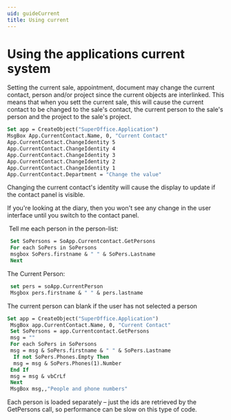 ```yaml
---
uid: guideCurrent
title: Using current
---
```


Using the applications current system
=====================================

Setting the current sale, appointment, document may change the current contact, person and/or project since the current objects are interlinked. This means that when you sett the current sale, this will cause the current contact to be changed to the sale's contact, the current person to the sale's person and the project to the sale's project.

```vb
Set app = CreateObject("SuperOffice.Application")
MsgBox App.CurrentContact.Name, 0, "Current Contact"
App.CurrentContact.ChangeIdentity 5
App.CurrentContact.ChangeIdentity 4
App.CurrentContact.ChangeIdentity 3
App.CurrentContact.ChangeIdentity 2
App.CurrentContact.ChangeIdentity 1
App.CurrentContact.Department = "Change the value"
```

Changing the current contact's identity will cause the display to update if the contact panel is visible.

If you're looking at the diary, then you won't see any change in the user interface until you switch to the contact panel.

 Tell me each person in the person-list:

```vb
 Set SoPersons = SoApp.Currentcontact.GetPersons
 For each SoPers in SoPersons
 msgbox SoPers.firstname & " " & SoPers.Lastname
 Next
```


The Current Person:

```vb
 set pers = soApp.CurrentPerson
 Msgbox pers.firstname & " " & pers.lastname
```

The current person can blank if the user has not selected a person

```vb
Set app = CreateObject("SuperOffice.Application")
 MsgBox app.CurrentContact.Name, 0, "Current Contact"
 Set SoPersons = app.Currentcontact.GetPersons
 msg = ""
 For each SoPers in SoPersons
 msg = msg & SoPers.firstname & " " & SoPers.Lastname
  If not SoPers.Phones.Empty Then
  msg = msg & SoPers.Phones(1).Number
 End If
 msg = msg & vbCrLf
 Next
 MsgBox msg,,"People and phone numbers"
```

Each person is loaded separately – just the ids are retrieved by the GetPersons call, so performance can be slow on this type of code.